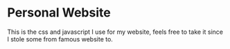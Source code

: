 # Personal Website
This is the css and javascript I use for my website, feels free to take it since I stole some from famous website to.
